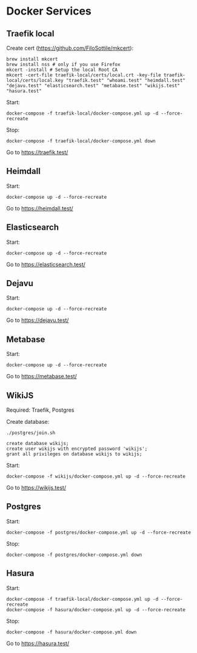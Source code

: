 # Docker Services

## Traefik local

Create cert (https://github.com/FiloSottile/mkcert):
```
brew install mkcert
brew install nss # only if you use Firefox
mkcert -install # Setup the local Root CA
mkcert -cert-file traefik-local/certs/local.crt -key-file traefik-local/certs/local.key "traefik.test" "whoami.test" "heimdall.test" "dejavu.test" "elasticsearch.test" "metabase.test" "wikijs.test" "hasura.test"
```

Start:
```
docker-compose -f traefik-local/docker-compose.yml up -d --force-recreate
```

Stop:
```
docker-compose -f traefik-local/docker-compose.yml down
```

Go to https://traefik.test/

## Heimdall

Start:
```
docker-compose up -d --force-recreate
```

Go to https://heimdall.test/

## Elasticsearch

Start:
```
docker-compose up -d --force-recreate
```

Go to https://elasticsearch.test/


## Dejavu

Start:
```
docker-compose up -d --force-recreate
```

Go to https://dejavu.test/


## Metabase

Start:
```
docker-compose up -d --force-recreate
```

Go to https://metabase.test/


## WikiJS

Required: Traefik, Postgres

Create database:
```
./postgres/join.sh

create database wikijs;
create user wikijs with encrypted password 'wikijs';
grant all privileges on database wikijs to wikijs;
```

Start:
```
docker-compose -f wikijs/docker-compose.yml up -d --force-recreate
```

Go to https://wikijs.test/


## Postgres

Start:
```
docker-compose -f postgres/docker-compose.yml up -d --force-recreate
```

Stop:
```
docker-compose -f postgres/docker-compose.yml down
```

## Hasura

Start:
```
docker-compose -f traefik-local/docker-compose.yml up -d --force-recreate
docker-compose -f hasura/docker-compose.yml up -d --force-recreate
```

Stop:
```
docker-compose -f hasura/docker-compose.yml down
```

Go to https://hasura.test/

